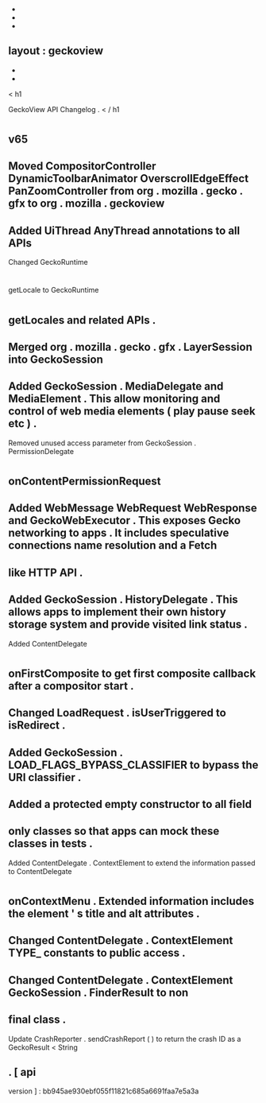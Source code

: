-
-
-
layout
:
geckoview
-
-
-
<
h1
>
GeckoView
API
Changelog
.
<
/
h1
>
#
#
v65
-
Moved
CompositorController
DynamicToolbarAnimator
OverscrollEdgeEffect
PanZoomController
from
org
.
mozilla
.
gecko
.
gfx
to
org
.
mozilla
.
geckoview
-
Added
UiThread
AnyThread
annotations
to
all
APIs
-
Changed
GeckoRuntime
#
getLocale
to
GeckoRuntime
#
getLocales
and
related
APIs
.
-
Merged
org
.
mozilla
.
gecko
.
gfx
.
LayerSession
into
GeckoSession
-
Added
GeckoSession
.
MediaDelegate
and
MediaElement
.
This
allow
monitoring
and
control
of
web
media
elements
(
play
pause
seek
etc
)
.
-
Removed
unused
access
parameter
from
GeckoSession
.
PermissionDelegate
#
onContentPermissionRequest
-
Added
WebMessage
WebRequest
WebResponse
and
GeckoWebExecutor
.
This
exposes
Gecko
networking
to
apps
.
It
includes
speculative
connections
name
resolution
and
a
Fetch
-
like
HTTP
API
.
-
Added
GeckoSession
.
HistoryDelegate
.
This
allows
apps
to
implement
their
own
history
storage
system
and
provide
visited
link
status
.
-
Added
ContentDelegate
#
onFirstComposite
to
get
first
composite
callback
after
a
compositor
start
.
-
Changed
LoadRequest
.
isUserTriggered
to
isRedirect
.
-
Added
GeckoSession
.
LOAD_FLAGS_BYPASS_CLASSIFIER
to
bypass
the
URI
classifier
.
-
Added
a
protected
empty
constructor
to
all
field
-
only
classes
so
that
apps
can
mock
these
classes
in
tests
.
-
Added
ContentDelegate
.
ContextElement
to
extend
the
information
passed
to
ContentDelegate
#
onContextMenu
.
Extended
information
includes
the
element
'
s
title
and
alt
attributes
.
-
Changed
ContentDelegate
.
ContextElement
TYPE_
constants
to
public
access
.
-
Changed
ContentDelegate
.
ContextElement
GeckoSession
.
FinderResult
to
non
-
final
class
.
-
Update
CrashReporter
.
sendCrashReport
(
)
to
return
the
crash
ID
as
a
GeckoResult
<
String
>
.
[
api
-
version
]
:
bb945ae930ebf055f11821c685a6691faa7e5a3a
